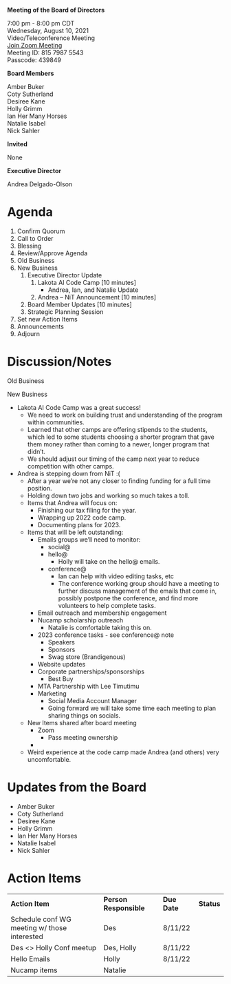 **Meeting of the Board of Directors**

7:00 pm - 8:00 pm CDT  
Wednesday, August 10, 2021  
Video/Teleconference Meeting  
[Join Zoom Meeting](https://us06web.zoom.us/j/81579875543?pwd=UEh5bmo2VDZUT24vNkg5Nm9Yc25iZz09)  
Meeting ID: 815 7987 5543  
Passcode: 439849

**Board Members**

Amber Buker  
Coty Sutherland  
Desiree Kane  
Holly Grimm  
Ian Her Many Horses  
Natalie Isabel  
Nick Sahler  

**Invited**

None

**Executive Director**

Andrea Delgado-Olson

# Agenda

1. Confirm Quorum
2. Call to Order 
3. Blessing 
4. Review/Approve Agenda
5. Old Business
6. New Business
    1. Executive Director Update
        1. Lakota AI Code Camp [10 minutes]
            * Andrea, Ian, and Natalie Update
        2. Andrea – NiT Announcement [10 minutes]
    2. Board Member Updates [10 minutes]
    3. Strategic Planning Session 
7. Set new Action Items
8. Announcements
9. Adjourn

# Discussion/Notes

Old Business

New Business

* Lakota AI Code Camp was a great success!
    * We need to work on building trust and understanding of the program within communities.
    * Learned that other camps are offering stipends to the students, which led to some students choosing a shorter program that gave them money rather than coming to a newer, longer program that didn’t.
    * We should adjust our timing of the camp next year to reduce competition with other camps.
* Andrea is stepping down from NiT :(
    * After a year we’re not any closer to finding funding for a full time position.
    * Holding down two jobs and working so much takes a toll.
    * Items that Andrea will focus on:
        * Finishing our tax filing for the year.
        * Wrapping up 2022 code camp.
        * Documenting plans for 2023.
    * Items that will be left outstanding:
        * Emails groups we’ll need to monitor:
            * social@
            * hello@
                * Holly will take on the hello@ emails.
            * conference@
                * Ian can help with video editing tasks, etc
                * The conference working group should have a meeting to further discuss management of the emails that come in, possibly postpone the conference, and find more volunteers to help complete tasks.
        * Email outreach and membership engagement
        * Nucamp scholarship outreach
            * Natalie is comfortable taking this on.
        * 2023 conference tasks - see conference@ note
            * Speakers
            * Sponsors
            * Swag store (Brandigenous)
        * Website updates
        * Corporate partnerships/sponsorships
            * Best Buy
        * MTA Partnership with Lee Timutimu
        * Marketing
            * Social Media Account Manager
            * Going forward we will take some time each meeting to plan sharing things on socials.
    * New Items shared after board meeting
        * Zoom 
            * Pass meeting ownership
        * 
    * Weird experience at the code camp made Andrea (and others) very uncomfortable.

# Updates from the Board

* Amber Buker
* Coty Sutherland
* Desiree Kane
* Holly Grimm
* Ian Her Many Horses
* Natalie Isabel
* Nick Sahler

# Action Items

<table>
  <tr>
   <td><strong>Action Item</strong>
   </td>
   <td><strong>Person Responsible</strong>
   </td>
   <td><strong>Due Date</strong>
   </td>
   <td><strong>Status</strong>
   </td>
  </tr>
  <tr>
   <td>Schedule conf WG meeting w/ those interested
   </td>
   <td>Des
   </td>
   <td>8/11/22
   </td>
   <td>
   </td>
  </tr>
  <tr>
   <td>Des &lt;> Holly Conf meetup
   </td>
   <td>Des, Holly
   </td>
   <td>8/11/22
   </td>
   <td>
   </td>
  </tr>
  <tr>
   <td>Hello Emails
   </td>
   <td>Holly
   </td>
   <td>8/11/22
   </td>
   <td>
   </td>
  </tr>
  <tr>
   <td>Nucamp items
   </td>
   <td>Natalie
   </td>
   <td>
   </td>
   <td>
   </td>
  </tr>
</table>

